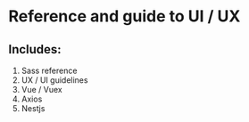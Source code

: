 # Reference and guide to UI / UX

## Includes:
1. Sass reference
2. UX / UI guidelines
3. Vue / Vuex
4. Axios
5. Nestjs